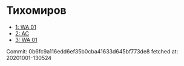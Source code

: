 # Тихомиров
- [1: WA 01](1.md)
- [2: AC](2.md)
- [3: WA 01](3.md)

Commit: 0b6fc9a116edd6ef35b0cba41633d645bf773de8
 fetched at: 20201001-130524
